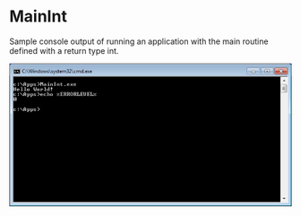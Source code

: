 MainInt
=============

Sample console output of running an application with the main routine defined with a return type int.

![Int Main Sample](https://github.com/dpcpp/MainInt/raw/master/img/mainint.png)
